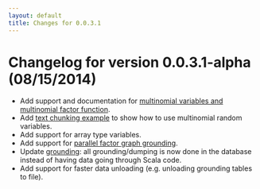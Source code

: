 ```yaml
---
layout: default
title: Changes for 0.0.3.1
---
```


# Changelog for version 0.0.3.1-alpha (08/15/2014)

- Add support and documentation for [multinomial variables and multinomial
  factor function](../schema#multinomial).
- Add [text chunking example](../chunking) to show how to use
  multinomial random variables.
- Add support for array type variables.
- Add support for [parallel factor graph
  grounding](../greenplum#grounding).
- Update [grounding](../overview#grounding): all grounding/dumping
  is now done in the database instead of having data going through Scala code.
- Add support for faster data unloading (e.g. unloading grounding tables to file).

